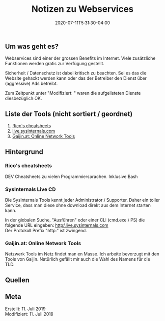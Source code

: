 ﻿---
title: "Notizen zu Webservices"
date: 2020-07-11T5:31:30-04:00
categories:
  - Internet
tags:
  - tool
  - 
---

## Um was geht es?

Webservices sind einer der grossen Benefits im Internet. Viele zusätzliche Funktionen werden gratis zur Verfügung gestellt.  

Sicherheit / Datenschutz ist dabei kritisch zu beachten. Sei es das die Website gehackt werden kann oder das der Betreiber den Dienst über (aggressive) Ads betreibt.  

Zum Zeitpunkt unter "Modifiziert: " waren die aufgelisteten Dienste diesbezüglich OK.

## Liste der Tools (nicht sortiert / geordnet)

1. <a href="#1">[Rico's cheatsheets](https://devhints.io)</a>  	
2. <a href="#2">[live.sysinternals.com](https://live.sysinternals.com)</a>
3. <a href="#3">[Gaijin.at: Online Network Tools](https://www.gaijin.at/de/tools/)</a>


## Hintergrund 

<p id="1"></p>  

### Rico's cheatsheets  

DEV Cheatsheets zu vielen Programmiersprachen. Inklusive Bash  

<p id="2"></p>  

### SysInternals Live CD  

Die SysInternals Tools kennt jeder Administrator / Supporter. Daher ein toller Service, dass man diese ohne download direkt aus dem Internet starten kann.  

In der globalen Suche, "Ausführen" oder einer CLI (cmd.exe / PS) die folgende URL eingeben: [http:\\live.sysinternals.com](http:\\live.sysinternals.com)  
Der Protokoll Prefix "http:" ist zwingend.  

<p id="32"></p>  

### Gaijin.at: Online Network Tools  

Netzwerk Tools im Netz findet man en Masse. Ich arbeite bevorzugt mit den Tools von Gaijin. Natürlich gefällt mir auch die Wahl des Namens für die TLD.  


## Quellen  



## Meta

Erstellt:		11. Juli 2019  
Modifiziert:	11. Juli 2019
